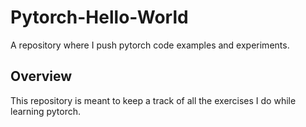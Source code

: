 # Pytorch-Hello-World
A repository where I push pytorch code examples and experiments.

## Overview
This repository is meant to keep a track of all the exercises I do while learning pytorch. 


